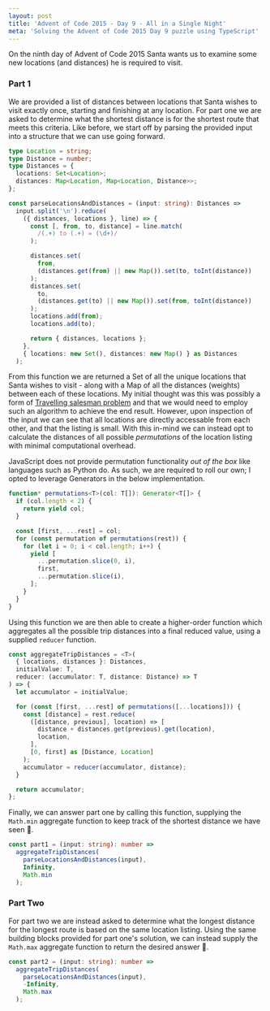 ```yaml
---
layout: post
title: 'Advent of Code 2015 - Day 9 - All in a Single Night'
meta: 'Solving the Advent of Code 2015 Day 9 puzzle using TypeScript'
---
```


On the ninth day of Advent of Code 2015 Santa wants us to examine some new locations (and distances) he is required to visit.

<!--more-->

### Part 1

We are provided a list of distances between locations that Santa wishes to visit exactly once, starting and finishing at any location.
For part one we are asked to determine what the shortest distance is for the shortest route that meets this criteria.
Like before, we start off by parsing the provided input into a structure that we can use going forward.

```typescript
type Location = string;
type Distance = number;
type Distances = {
  locations: Set<Location>;
  distances: Map<Location, Map<Location, Distance>>;
};

const parseLocationsAndDistances = (input: string): Distances =>
  input.split('\n').reduce(
    ({ distances, locations }, line) => {
      const [, from, to, distance] = line.match(
        /(.+) to (.+) = (\d+)/
      );

      distances.set(
        from,
        (distances.get(from) || new Map()).set(to, toInt(distance))
      );
      distances.set(
        to,
        (distances.get(to) || new Map()).set(from, toInt(distance))
      );
      locations.add(from);
      locations.add(to);

      return { distances, locations };
    },
    { locations: new Set(), distances: new Map() } as Distances
  );
```

From this function we are returned a Set of all the unique locations that Santa wishes to visit - along with a Map of all the distances (weights) between each of these locations.
My initial thought was this was possibly a form of [Travelling salesman problem](https://en.wikipedia.org/wiki/Travelling_salesman_problem) and that we would need to employ such an algorithm to achieve the end result.
However, upon inspection of the input we can see that all locations are directly accessable from each other, and that the listing is small.
With this in-mind we can instead opt to calculate the distances of all possible _permutations_ of the location listing with minimal computational overhead.

JavaScript does not provide permutation functionality _out of the box_ like languages such as Python do.
As such, we are required to roll our own; I opted to leverage Generators in the below implementation.

```typescript
function* permutations<T>(col: T[]): Generator<T[]> {
  if (col.length < 2) {
    return yield col;
  }

  const [first, ...rest] = col;
  for (const permutation of permutations(rest)) {
    for (let i = 0; i < col.length; i++) {
      yield [
        ...permutation.slice(0, i),
        first,
        ...permutation.slice(i),
      ];
    }
  }
}
```

Using this function we are then able to create a higher-order function which aggregates all the possible trip distances into a final reduced value, using a supplied `reducer` function.

```typescript
const aggregateTripDistances = <T>(
  { locations, distances }: Distances,
  initialValue: T,
  reducer: (accumulator: T, distance: Distance) => T
) => {
  let accumulator = initialValue;

  for (const [first, ...rest] of permutations([...locations])) {
    const [distance] = rest.reduce(
      ([distance, previous], location) => [
        distance + distances.get(previous).get(location),
        location,
      ],
      [0, first] as [Distance, Location]
    );
    accumulator = reducer(accumulator, distance);
  }

  return accumulator;
};
```

Finally, we can answer part one by calling this function, supplying the `Math.min` aggregate function to keep track of the shortest distance we have seen 🌟.

```typescript
const part1 = (input: string): number =>
  aggregateTripDistances(
    parseLocationsAndDistances(input),
    Infinity,
    Math.min
  );
```

### Part Two

For part two we are instead asked to determine what the longest distance for the longest route is based on the same location listing.
Using the same building blocks provided for part one's solution, we can instead supply the `Math.max` aggregate function to return the desired answer 🌟.

```typescript
const part2 = (input: string): number =>
  aggregateTripDistances(
    parseLocationsAndDistances(input),
    -Infinity,
    Math.max
  );
```
